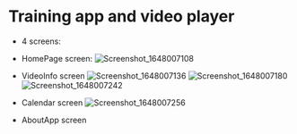 # Training app and video player

* 4 screens:
+ HomePage screen:
![Screenshot_1648007108](https://user-images.githubusercontent.com/76983358/159620399-4a97a9b8-eddf-4d1d-9ca1-e3be7cd67237.png)

+ VideoInfo screen
![Screenshot_1648007136](https://user-images.githubusercontent.com/76983358/159620411-f74933cd-f492-4850-a173-ab46c716f998.png)
![Screenshot_1648007180](https://user-images.githubusercontent.com/76983358/159620428-01a801dc-2e69-46c6-a633-2a87adac2e18.png)
![Screenshot_1648007242](https://user-images.githubusercontent.com/76983358/159620444-4b67234d-ad48-4536-92e0-582c20210a61.png)

+ Calendar screen
![Screenshot_1648007256](https://user-images.githubusercontent.com/76983358/159620453-21432eb2-7b50-4689-ba6d-b7aa1dc1ac65.png)

+ AboutApp screen
